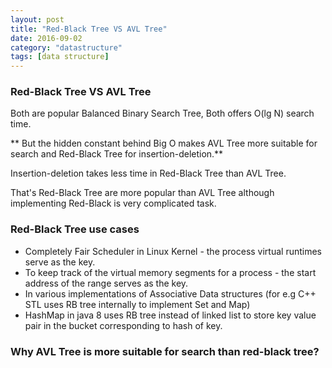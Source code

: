 ```yaml
---
layout: post
title: "Red-Black Tree VS AVL Tree"
date: 2016-09-02
category: "datastructure" 
tags: [data structure]
---
```


### Red-Black Tree VS AVL Tree

Both are popular Balanced Binary Search Tree, Both offers O(lg N) search time. 

** But the hidden constant behind Big O makes AVL Tree more suitable for search and Red-Black Tree for insertion-deletion.** 

Insertion-deletion takes less time in Red-Black Tree than AVL Tree. 

That's Red-Black Tree are more popular than AVL Tree although implementing Red-Black is very complicated task.

### Red-Black Tree use cases

* Completely Fair Scheduler in Linux Kernel - the process virtual runtimes serve as the key.
* To keep track of the virtual memory segments for a process - the start address of the range serves as the key. 
* In various implementations of Associative Data structures (for e.g C++ STL uses RB tree internally to implement Set and Map)
* HashMap in java 8 uses RB tree instead of linked list to store key value pair in the bucket corresponding to hash of key.

### Why AVL Tree is more suitable for search than red-black tree? 
